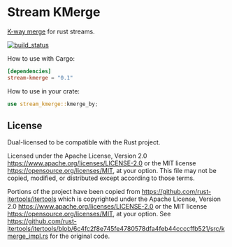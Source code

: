 # Stream KMerge

[K-way merge](https://en.wikipedia.org/wiki/K-way_merge_algorithm) for rust streams.

[![build_status](https://github.com/tvrg/stream-kmerge/actions/workflows/ci.yml/badge.svg)](https://github.com/tvrg/stream-kmerge/actions)

How to use with Cargo:

```toml
[dependencies]
stream-kmerge = "0.1"
```

How to use in your crate:

```rust
use stream_kmerge::kmerge_by;
```

## License

Dual-licensed to be compatible with the Rust project.

Licensed under the Apache License, Version 2.0
https://www.apache.org/licenses/LICENSE-2.0 or the MIT license
https://opensource.org/licenses/MIT, at your
option. This file may not be copied, modified, or distributed
except according to those terms.

Portions of the project have been copied from
https://github.com/rust-itertools/itertools which is copyrighted under the
Apache License, Version 2.0 https://www.apache.org/licenses/LICENSE-2.0 or the
MIT license https://opensource.org/licenses/MIT, at your option. See
https://github.com/rust-itertools/itertools/blob/6c4fc2f8e745fe4780578dfa4feb44ccccffb521/src/kmerge_impl.rs
for the original code.

